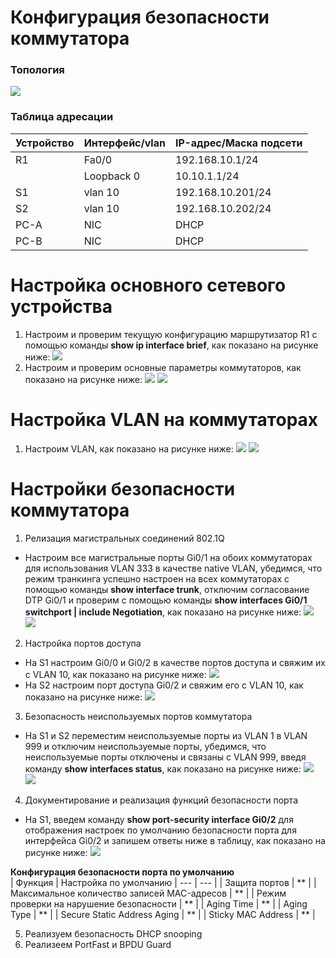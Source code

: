 # Конфигурация безопасности коммутатора

### Топология
![](https://github.com/devops-user/otus/blob/main/homeworks/homework_22/images/topology.PNG)

### Таблица адресации
| Устройство | Интерфейс/vlan | IP-адрес/Маска подсети |
--- | --- | --- |
| R1 | Fa0/0 | 192.168.10.1/24 |
|  | Loopback 0 | 10.10.1.1/24 |
| S1 | vlan 10 | 192.168.10.201/24 |
| S2 | vlan 10 | 192.168.10.202/24 |
| PC-A | NIC | DHCP | 255.255.255.0 |
| PC-B | NIC | DHCP | 255.255.255.0 |

# Настройка основного сетевого устройства
1. Настроим и проверим текущую конфигурацию маршрутизатор R1 с помощью команды **show ip interface brief**, как показано на рисунке ниже:
![](https://github.com/devops-user/otus/blob/main/homeworks/homework_22/images/R1.png)
2. Настроим и проверим основные параметры коммутаторов, как показано на рисунке ниже:
![](https://github.com/devops-user/otus/blob/main/homeworks/homework_22/images/S1.png)
![](https://github.com/devops-user/otus/blob/main/homeworks/homework_22/images/S2.png)

# Настройка VLAN на коммутаторах
1. Настроим VLAN, как показано на рисунке ниже:
![](https://github.com/devops-user/otus/blob/main/homeworks/homework_22/images/S1_vlan.png)
![](https://github.com/devops-user/otus/blob/main/homeworks/homework_22/images/S2_vlan.png)

# Настройки безопасности коммутатора
1. Релизация магистральных соединений 802.1Q
  * Настроим все магистральные порты Gi0/1 на обоих коммутаторах для использования VLAN 333 в качестве native VLAN, убедимся, что режим транкинга успешно настроен на всех коммутаторах с помощью команды **show interface trunk**, отключим согласование DTP Gi0/1 и проверим с помощью команды **show interfaces Gi0/1 switchport | include Negotiation**, как показано на рисунке ниже:
![](https://github.com/devops-user/otus/blob/main/homeworks/homework_22/images/S1_trunk.png)
![](https://github.com/devops-user/otus/blob/main/homeworks/homework_22/images/S2_trunk.png)
2. Настройка портов доступа
  * На S1 настроим Gi0/0 и Gi0/2 в качестве портов доступа и свяжим их с VLAN 10, как показано на рисунке ниже:
![](https://github.com/devops-user/otus/blob/main/homeworks/homework_22/images/S1_acc.png) 
  * На S2 настроим порт доступа Gi0/2 и свяжим его с VLAN 10, как показано на рисунке ниже:
![](https://github.com/devops-user/otus/blob/main/homeworks/homework_22/images/S2_acc.png)
3. Безопасность неиспользуемых портов коммутатора
  * На S1 и S2 переместим неиспользуемые порты из VLAN 1 в VLAN 999 и отключим неиспользуемые порты, убедимся, что неиспользуемые порты отключены и связаны с VLAN 999, введя команду **show interfaces status**, как показано на рисунке ниже:
![](https://github.com/devops-user/otus/blob/main/homeworks/homework_22/images/S1_sh.png)
![](https://github.com/devops-user/otus/blob/main/homeworks/homework_22/images/S2_sh.png)
4. Документирование и реализация функций безопасности порта
  * На S1, введем команду **show port-security interface Gi0/2**  для отображения настроек по умолчанию безопасности порта для интерфейса Gi0/2 и запишем ответы ниже в таблицу, как показано на рисунке ниже:
![](https://github.com/devops-user/otus/blob/main/homeworks/homework_22/images/S1_ps.png)

**Конфигурация безопасности порта по умолчанию**  
| Функция | Настройка по умолчанию |
 --- | --- |
| Защита портов | ** |
| Максимальное количество записей MAC-адресов | ** |
| Режим проверки на нарушение безопасности | ** |
| Aging Time | ** |
| Aging Type | ** |
| Secure Static Address Aging | ** |
| Sticky MAC Address | ** |

5. Реализуем безопасность DHCP snooping
6. Реализeем PortFast и BPDU Guard
